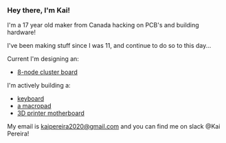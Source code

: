 ### Hey there, I'm Kai!

I'm a 17 year old maker from Canada hacking on PCB's and building hardware!

I've been making stuff since I was 11, and continue to do so to this day...

Current I'm designing an: 
- [8-node cluster board](https://github.com/KaiPereira/Cluster-Board)

I'm actively building a: 
- [keyboard](https://github.com/KaiPereira/PR1SM)
- [a macropad](https://github.com/KaiPereira/CYBERPAD-01)
- [3D printer motherboard](https://github.com/KaiPereira/Cheetah-MX4-Mini)

My email is kaipereira2020@gmail.com and you can find me on slack @Kai Pereira!
